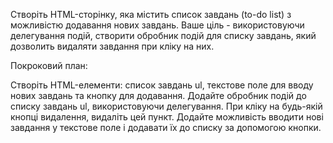 Створіть HTML-сторінку, яка містить список завдань (to-do list) з можливістю додавання нових завдань. Ваше ціль - використовуючи делегування подій, створити обробник подій для списку завдань, який дозволить видаляти завдання при кліку на них.

Покроковий план:

Створіть HTML-елементи: список завдань ul, текстове поле для вводу нових завдань та кнопку для додавання.
Додайте обробник подій до списку завдань ul, використовуючи делегування.
При кліку на будь-якій кнопці видалення, видаліть цей пункт.
Додайте можливість вводити нові завдання у текстове поле і додавати їх до списку за допомогою кнопки.